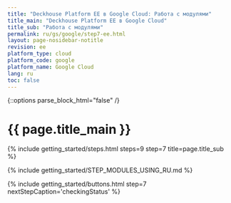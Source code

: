 ```yaml
---
title: "Deckhouse Platform EE в Google Cloud: Работа с модулями"
title_main: "Deckhouse Platform EE в Google Cloud"
title_sub: "Работа с модулями"
permalink: ru/gs/google/step7-ee.html
layout: page-nosidebar-notitle
revision: ee
platform_type: cloud
platform_code: google
platform_name: Google Cloud
lang: ru
toc: false
---
```


<link rel="stylesheet" type="text/css" href='{{ assets["getting-started.css"].digest_path }}' />

{::options parse_block_html="false" /}

<h1 class="docs__title">{{ page.title_main }}</h1>
{% include getting_started/steps.html steps=9 step=7 title=page.title_sub %}

{% include getting_started/STEP_MODULES_USING_RU.md %}

{% include getting_started/buttons.html step=7 nextStepCaption='checkingStatus' %}
